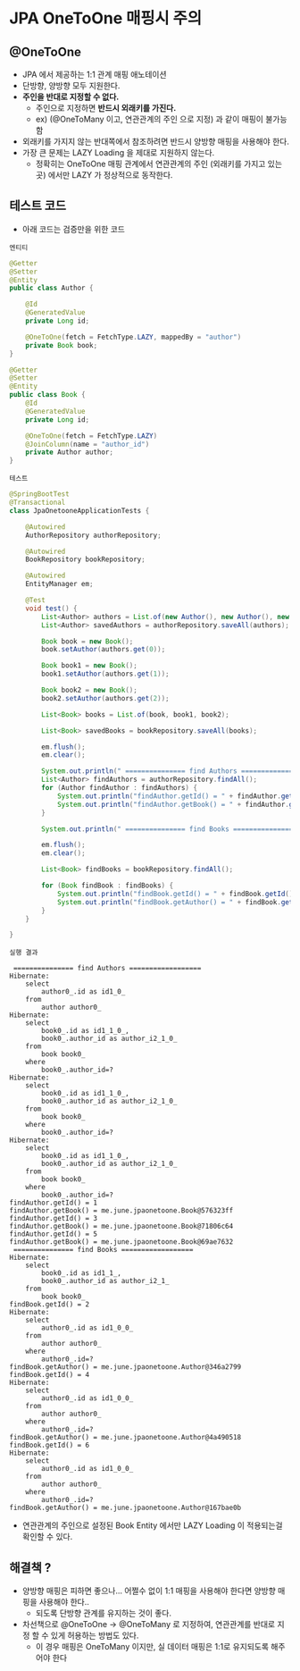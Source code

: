 # JPA OneToOne 매핑시 주의

## @OneToOne
- JPA 에서 제공하는 1:1 관계 매핑 애노테이션
- 단방향, 양방향 모두 지원한다.
- **주인을 반대로 지정할 수 없다.**
    - 주인으로 지정하면 **반드시 외래키를 가진다.**
    - ex) (@OneToMany 이고, 연관관계의 주인 으로 지정) 과 같이 매핑이 불가능함
- 외래키를 가지지 않는 반대쪽에서 참조하려면 반드시 양방향 매핑을 사용해야 한다.
- 가장 큰 문제는 LAZY Loading 을 제대로 지원하지 않는다.
    - 정확히는 OneToOne 매핑 관계에서 연관관계의 주인 (외래키를 가지고 있는 곳) 에서만 LAZY 가 정상적으로 동작한다.

## 테스트 코드
- 아래 코드는 검증만을 위한 코드

`엔티티 `

```java
@Getter
@Setter
@Entity
public class Author {

	@Id
	@GeneratedValue
	private Long id;

	@OneToOne(fetch = FetchType.LAZY, mappedBy = "author")
	private Book book;
}

@Getter
@Setter
@Entity
public class Book {
	@Id
	@GeneratedValue
	private Long id;

	@OneToOne(fetch = FetchType.LAZY)
	@JoinColumn(name = "author_id")
	private Author author;
}
```

`테스트`

```java
@SpringBootTest
@Transactional
class JpaOnetooneApplicationTests {

	@Autowired
	AuthorRepository authorRepository;

	@Autowired
	BookRepository bookRepository;

	@Autowired
	EntityManager em;

	@Test
	void test() {
		List<Author> authors = List.of(new Author(), new Author(), new Author());
		List<Author> savedAuthors = authorRepository.saveAll(authors);

		Book book = new Book();
		book.setAuthor(authors.get(0));

		Book book1 = new Book();
		book1.setAuthor(authors.get(1));

		Book book2 = new Book();
		book2.setAuthor(authors.get(2));

		List<Book> books = List.of(book, book1, book2);

		List<Book> savedBooks = bookRepository.saveAll(books);

		em.flush();
		em.clear();

		System.out.println(" =============== find Authors ================== ");
		List<Author> findAuthors = authorRepository.findAll();
		for (Author findAuthor : findAuthors) {
			System.out.println("findAuthor.getId() = " + findAuthor.getId());
			System.out.println("findAuthor.getBook() = " + findAuthor.getBook());
		}

		System.out.println(" =============== find Books ================== ");

		em.flush();
		em.clear();

		List<Book> findBooks = bookRepository.findAll();

		for (Book findBook : findBooks) {
			System.out.println("findBook.getId() = " + findBook.getId());
			System.out.println("findBook.getAuthor() = " + findBook.getAuthor());
		}
	}

}
```

`실행 결과`

```shell
 =============== find Authors ================== 
Hibernate: 
    select
        author0_.id as id1_0_ 
    from
        author author0_
Hibernate: 
    select
        book0_.id as id1_1_0_,
        book0_.author_id as author_i2_1_0_ 
    from
        book book0_ 
    where
        book0_.author_id=?
Hibernate: 
    select
        book0_.id as id1_1_0_,
        book0_.author_id as author_i2_1_0_ 
    from
        book book0_ 
    where
        book0_.author_id=?
Hibernate: 
    select
        book0_.id as id1_1_0_,
        book0_.author_id as author_i2_1_0_ 
    from
        book book0_ 
    where
        book0_.author_id=?
findAuthor.getId() = 1
findAuthor.getBook() = me.june.jpaonetoone.Book@576323ff
findAuthor.getId() = 3
findAuthor.getBook() = me.june.jpaonetoone.Book@71806c64
findAuthor.getId() = 5
findAuthor.getBook() = me.june.jpaonetoone.Book@69ae7632
 =============== find Books ================== 
Hibernate: 
    select
        book0_.id as id1_1_,
        book0_.author_id as author_i2_1_ 
    from
        book book0_
findBook.getId() = 2
Hibernate: 
    select
        author0_.id as id1_0_0_ 
    from
        author author0_ 
    where
        author0_.id=?
findBook.getAuthor() = me.june.jpaonetoone.Author@346a2799
findBook.getId() = 4
Hibernate: 
    select
        author0_.id as id1_0_0_ 
    from
        author author0_ 
    where
        author0_.id=?
findBook.getAuthor() = me.june.jpaonetoone.Author@4a490518
findBook.getId() = 6
Hibernate: 
    select
        author0_.id as id1_0_0_ 
    from
        author author0_ 
    where
        author0_.id=?
findBook.getAuthor() = me.june.jpaonetoone.Author@167bae0b
```
- 연관관계의 주인으로 설정된 Book Entity 에서만 LAZY Loading 이 적용되는걸 확인할 수 있다.

## 해결책 ?
- 양방향 매핑은 피하면 좋으나... 어쩔수 없이 1:1 매핑을 사용해야 한다면 양방향 매핑을 사용해야 한다..
    - 되도록 단방향 관계를 유지하는 것이 좋다.
- 차선책으로 @OneToOne -> @OneToMany 로 지정하여, 연관관계를 반대로 지정 할 수 있게 허용하는 방법도 있다.
    - 이 경우 매핑은 OneToMany 이지만, 실 데이터 매핑은 1:1로 유지되도록 해주어야 한다
